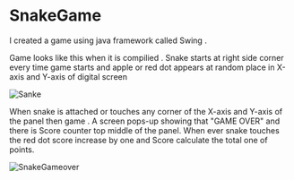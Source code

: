 # SnakeGame
I created a game using java framework called Swing .

 Game looks like this when it is compilied .
 Snake starts at right side corner every time game starts and apple or red dot appears at random place in X-axis and Y-axis of digital screen

 ![Sanke](https://user-images.githubusercontent.com/87115795/204077975-64042e75-dd35-43ac-8c5a-70c9a34d60c3.png)


 When snake is attached or touches any corner of the X-axis and Y-axis of the panel then game . A screen pops-up showing that "GAME OVER" and there is Score counter top middle of the panel. When ever snake touches the red dot score increase by one and Score calculate the total one of points.
 
 ![SnakeGameover](https://user-images.githubusercontent.com/87115795/204078362-5a74159f-7de3-47ad-8d71-5cbae9976655.png)
